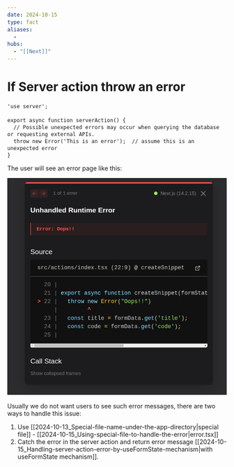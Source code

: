 ```yaml
---
date: 2024-10-15
type: fact
aliases:
  -
hubs:
  - "[[Next]]"
---
```


# If Server action throw an error

```tsx
'use server';

export async function serverAction() {
  // Possible unexpected errors may occur when querying the database or requesting external APIs.
  throw new Error('This is an error');  // assume this is an unexpected error
}

```

The user will see an error page like this:

![raw-error-page.png](../assets/imgs/raw-error-page.png)

Usually we do not want users to see such error messages, there are two ways to handle this issue:

1. Use [[2024-10-13_Special-file-name-under-the-app-directory|special file]] - [[2024-10-15_Using-special-file-to-handle-the-error|error.tsx]]
2. Catch the error in the server action and return error message [[2024-10-15_Handling-server-action-error-by-useFormState-mechanism|with useFormState mechanism]].
```tsx
